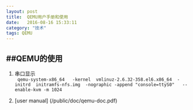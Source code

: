 ```yaml
---
layout: post
title:  QEMU用户手册和使用
date:   2016-08-16 15:33:11
category: "技术"
tags: QEMU
---
```

##QEMU的使用
----------------
1. 串口显示  
` qemu-system-x86_64   -kernel  vmlinuz-2.6.32-358.el6.x86_64  -initrd  initramfs-nfs.img  -nographic -append "console=ttyS0"   --enable-kvm -m 1024`


2. [user manual] (/public/doc/qemu-doc.pdf)



